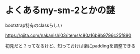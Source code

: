 # よくあるmy-sm-2とかの謎



bootstrap特有のclassらしい



https://qiita.com/nakanishi03/items/c80a16b9b9796c25f890



初見だと？ってなるけど、知っておけば楽にpaddingを調整できる

